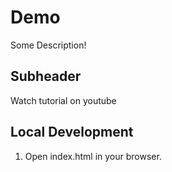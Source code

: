 # Demo

Some Description! 

## Subheader

Watch tutorial on youtube

## Local Development
1. Open index.html in your browser. 